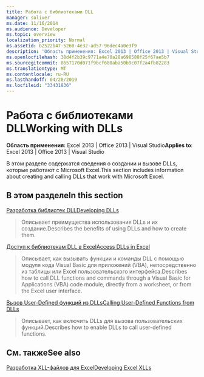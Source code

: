 ```yaml
---
title: Работа с библиотеками DLL
manager: soliver
ms.date: 11/16/2014
ms.audience: Developer
ms.topic: overview
localization_priority: Normal
ms.assetid: b2522b47-5260-4e32-ad57-96dec4a0e3f9
description: 'Область применения: Excel 2013 | Office 2013 | Visual Studio'
ms.openlocfilehash: 38d4f2b39c9771a4e70a28a698588f25f67ae5b7
ms.sourcegitcommit: 8657170d071f9bcf680aba50b9c07f2a4fb82283
ms.translationtype: MT
ms.contentlocale: ru-RU
ms.lasthandoff: 04/28/2019
ms.locfileid: "33431836"
---
```

# <a name="working-with-dlls"></a><span data-ttu-id="d1559-103">Работа с библиотеками DLL</span><span class="sxs-lookup"><span data-stu-id="d1559-103">Working with DLLs</span></span>

 <span data-ttu-id="d1559-104">**Область применения:** Excel 2013 | Office 2013 | Visual Studio</span><span class="sxs-lookup"><span data-stu-id="d1559-104">**Applies to**: Excel 2013 | Office 2013 | Visual Studio</span></span> 
  
<span data-ttu-id="d1559-105">В этом разделе содержатся сведения о создании и вызове DLLs, которые работают с Microsoft Excel.</span><span class="sxs-lookup"><span data-stu-id="d1559-105">This section includes information about creating and calling DLLs that work with Microsoft Excel.</span></span>
  
## <a name="in-this-section"></a><span data-ttu-id="d1559-106">В этом разделе</span><span class="sxs-lookup"><span data-stu-id="d1559-106">In this section</span></span>

[<span data-ttu-id="d1559-107">Разработка библиотек DLL</span><span class="sxs-lookup"><span data-stu-id="d1559-107">Developing DLLs</span></span>](developing-dlls.md)
  
> <span data-ttu-id="d1559-108">Описывает преимущества использования DLLs и их создание.</span><span class="sxs-lookup"><span data-stu-id="d1559-108">Describes the benefits of using DLLs and how to create them.</span></span>
    
[<span data-ttu-id="d1559-109">Доступ к библиотекам DLL в Excel</span><span class="sxs-lookup"><span data-stu-id="d1559-109">Access DLLs in Excel</span></span>](how-to-access-dlls-in-excel.md)
  
> <span data-ttu-id="d1559-110">Описывает, как вызывать функции и команды DLL с помощью модуля кода Visual Basic для приложений (VBA), непосредственно из таблицы или Excel пользовательского интерфейса.</span><span class="sxs-lookup"><span data-stu-id="d1559-110">Describes how to call DLL functions and commands through a Visual Basic for Applications (VBA) code module, directly from a worksheet, or from the Excel user interface.</span></span> 
    
[<span data-ttu-id="d1559-111">Вызов User-Defined функций из DLLs</span><span class="sxs-lookup"><span data-stu-id="d1559-111">Calling User-Defined Functions from DLLs</span></span>](calling-user-defined-functions-from-dlls.md)
  
> <span data-ttu-id="d1559-112">Описывает, как включить DLLs для вызова пользовательских функций.</span><span class="sxs-lookup"><span data-stu-id="d1559-112">Describes how to enable DLLs to call user-defined functions.</span></span>
    
## <a name="see-also"></a><span data-ttu-id="d1559-113">См. также</span><span class="sxs-lookup"><span data-stu-id="d1559-113">See also</span></span>



[<span data-ttu-id="d1559-114">Разработка XLL-файлов для Excel</span><span class="sxs-lookup"><span data-stu-id="d1559-114">Developing Excel XLLs</span></span>](developing-excel-xlls.md)

